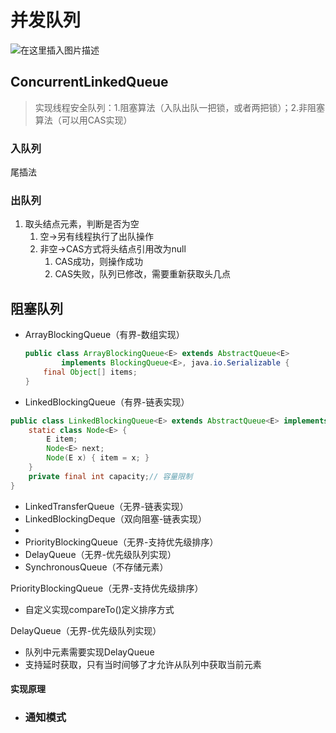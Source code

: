 # 并发队列

![在这里插入图片描述](https://img-blog.csdnimg.cn/20200729180034452.png?x-oss-process=image/watermark,type_ZmFuZ3poZW5naGVpdGk,shadow_10,text_aHR0cHM6Ly9ibG9nLmNzZG4ubmV0L3FxXzQyMDcwMTc5,size_16,color_FFFFFF,t_70)

## ConcurrentLinkedQueue

> 实现线程安全队列：1.阻塞算法（入队出队一把锁，或者两把锁）；2.非阻塞算法（可以用CAS实现）

### 入队列

尾插法

### 出队列

1. 取头结点元素，判断是否为空
    1. 空->另有线程执行了出队操作
    2. 非空->CAS方式将头结点引用改为null
        1. CAS成功，则操作成功
        2. CAS失败，队列已修改，需要重新获取头几点

## 阻塞队列

- ArrayBlockingQueue（有界-数组实现）

    ```java
    public class ArrayBlockingQueue<E> extends AbstractQueue<E>
            implements BlockingQueue<E>, java.io.Serializable {
        final Object[] items;
    }
    ```

- LinkedBlockingQueue（有界-链表实现）

```java
public class LinkedBlockingQueue<E> extends AbstractQueue<E> implements BlockingQueue<E>, java.io.Serializable {
    static class Node<E> {
        E item;
        Node<E> next;
        Node(E x) { item = x; }
    }
    private final int capacity;// 容量限制
}
```

- LinkedTransferQueue（无界-链表实现）
- LinkedBlockingDeque（双向阻塞-链表实现）
- 
- PriorityBlockingQueue（无界-支持优先级排序）
- DelayQueue（无界-优先级队列实现）
- SynchronousQueue（不存储元素）

PriorityBlockingQueue（无界-支持优先级排序）

- 自定义实现compareTo()定义排序方式

DelayQueue（无界-优先级队列实现）

- 队列中元素需要实现DelayQueue
- 支持延时获取，只有当时间够了才允许从队列中获取当前元素

#### 实现原理

- ### 通知模式